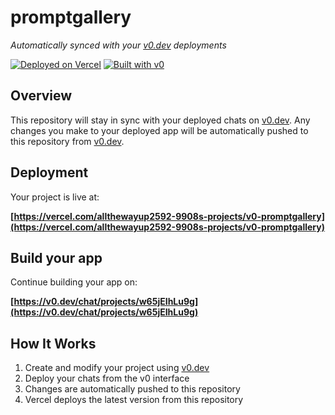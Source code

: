 # promptgallery

*Automatically synced with your [v0.dev](https://v0.dev) deployments*

[![Deployed on Vercel](https://img.shields.io/badge/Deployed%20on-Vercel-black?style=for-the-badge&logo=vercel)](https://vercel.com/allthewayup2592-9908s-projects/v0-promptgallery)
[![Built with v0](https://img.shields.io/badge/Built%20with-v0.dev-black?style=for-the-badge)](https://v0.dev/chat/projects/w65jEIhLu9g)

## Overview

This repository will stay in sync with your deployed chats on [v0.dev](https://v0.dev).
Any changes you make to your deployed app will be automatically pushed to this repository from [v0.dev](https://v0.dev).

## Deployment

Your project is live at:

**[https://vercel.com/allthewayup2592-9908s-projects/v0-promptgallery](https://vercel.com/allthewayup2592-9908s-projects/v0-promptgallery)**

## Build your app

Continue building your app on:

**[https://v0.dev/chat/projects/w65jEIhLu9g](https://v0.dev/chat/projects/w65jEIhLu9g)**

## How It Works

1. Create and modify your project using [v0.dev](https://v0.dev)
2. Deploy your chats from the v0 interface
3. Changes are automatically pushed to this repository
4. Vercel deploys the latest version from this repository